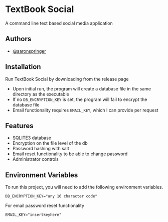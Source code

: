 # TextBook Social

A command line text based social media application


## Authors

- [@aaronspringer](https://www.github.com/aaronspringer)

## Installation

Run TextBook Social by downloading from the release page

- Upon initial run, the program will create a database file in the same directory as the executable
- If no ```DB_ENCRYPTION_KEY``` is set, the program will fail to encrypt the database file
- Email functionality requires ```EMAIL_KEY```, which I can provide per request

## Features

- SQLITE3 database
- Encryption on the file level of the db
- Password hashing with salt
- Email reset functionality to be able to change password
- Administrator controls

## Environment Variables

To run this project, you will need to add the following environment variables.

`DB_ENCRYPTION_KEY="any 16 character code"`

For email password reset functionality

`EMAIL_KEY="insertkeyhere"`
